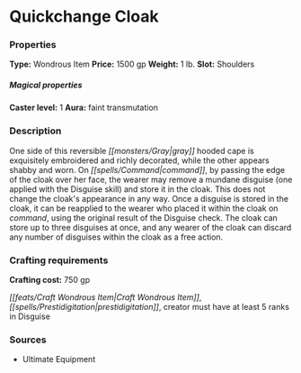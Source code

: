 ﻿---
Title: "Quickchange Cloak"
Type: "Wondrous Item"
Price: "1500 gp"
Weight: "1 lb."
Slot: "Shoulders"
Caster level: "1"
Aura: "faint transmutation"
Description: |
  "One side of this reversible gray hooded cape is exquisitely embroidered and richly decorated, while the other appears shabby and worn. On command, by passing the edge of the cloak over her face, the wearer may remove a mundane disguise (one applied with the Disguise skill) and store it in the cloak. This does not change the cloak's appearance in any way. Once a disguise is stored in the cloak, it can be reapplied to the wearer who placed it within the cloak on command, using the original result of the Disguise check. The cloak can store up to three disguises at once, and any wearer of the cloak can discard any number of disguises within the cloak as a free action."
Crafting cost: "750 gp"
Sources: "['Ultimate Equipment']"
---

# Quickchange Cloak

### Properties

**Type:** Wondrous Item **Price:** 1500 gp **Weight:** 1 lb. **Slot:** Shoulders

##### Magical properties

**Caster level:** 1 **Aura:** faint transmutation

### Description

One side of this reversible _[[monsters/Gray|gray]]_ hooded cape is exquisitely embroidered and richly decorated, while the other appears shabby and worn. On _[[spells/Command|command]]_, by passing the edge of the cloak over her face, the wearer may remove a mundane disguise (one applied with the Disguise skill) and store it in the cloak. This does not change the cloak's appearance in any way. Once a disguise is stored in the cloak, it can be reapplied to the wearer who placed it within the cloak on _command_, using the original result of the Disguise check. The cloak can store up to three disguises at once, and any wearer of the cloak can discard any number of disguises within the cloak as a free action.

### Crafting requirements

**Crafting cost:** 750 gp

_[[feats/Craft Wondrous Item|Craft Wondrous Item]]_, _[[spells/Prestidigitation|prestidigitation]]_, creator must have at least 5 ranks in Disguise

### Sources

* Ultimate Equipment